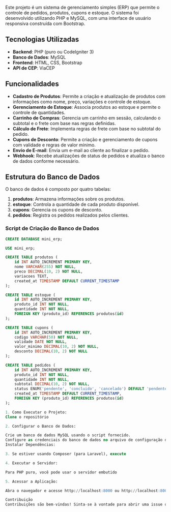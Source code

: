 Este projeto é um sistema de gerenciamento simples (ERP) que permite o controle de pedidos, produtos, cupons e estoque. O sistema foi desenvolvido utilizando PHP e MySQL, com uma interface de usuário responsiva construída com Bootstrap.

## Tecnologias Utilizadas

- **Backend**: PHP (puro ou CodeIgniter 3)
- **Banco de Dados**: MySQL
- **Frontend**: HTML, CSS, Bootstrap
- **API de CEP**: ViaCEP

## Funcionalidades

- **Cadastro de Produtos**: Permite a criação e atualização de produtos com informações como nome, preço, variações e controle de estoque.
- **Gerenciamento de Estoque**: Associa produtos ao estoque e permite o controle de quantidades.
- **Carrinho de Compras**: Gerencia um carrinho em sessão, calculando o subtotal e o frete com base nas regras definidas.
- **Cálculo de Frete**: Implementa regras de frete com base no subtotal do pedido.
- **Cupons de Desconto**: Permite a criação e gerenciamento de cupons com validade e regras de valor mínimo.
- **Envio de E-mail**: Envia um e-mail ao cliente ao finalizar o pedido.
- **Webhook**: Recebe atualizações de status de pedidos e atualiza o banco de dados conforme necessário.

## Estrutura do Banco de Dados

O banco de dados é composto por quatro tabelas:

1. **produtos**: Armazena informações sobre os produtos.
2. **estoque**: Controla a quantidade de cada produto disponível.
3. **cupons**: Gerencia os cupons de desconto.
4. **pedidos**: Registra os pedidos realizados pelos clientes.

### Script de Criação do Banco de Dados

```sql
CREATE DATABASE mini_erp;

USE mini_erp;

CREATE TABLE produtos (
    id INT AUTO_INCREMENT PRIMARY KEY,
    nome VARCHAR(255) NOT NULL,
    preco DECIMAL(10, 2) NOT NULL,
    variacoes TEXT,
    created_at TIMESTAMP DEFAULT CURRENT_TIMESTAMP
);

CREATE TABLE estoque (
    id INT AUTO_INCREMENT PRIMARY KEY,
    produto_id INT NOT NULL,
    quantidade INT NOT NULL,
    FOREIGN KEY (produto_id) REFERENCES produtos(id)
);

CREATE TABLE cupons (
    id INT AUTO_INCREMENT PRIMARY KEY,
    codigo VARCHAR(50) NOT NULL,
    validade DATE NOT NULL,
    valor_minimo DECIMAL(10, 2) NOT NULL,
    desconto DECIMAL(10, 2) NOT NULL
);

CREATE TABLE pedidos (
    id INT AUTO_INCREMENT PRIMARY KEY,
    produto_id INT NOT NULL,
    quantidade INT NOT NULL,
    subtotal DECIMAL(10, 2) NOT NULL,
    status ENUM('pendente', 'concluido', 'cancelado') DEFAULT 'pendente',
    created_at TIMESTAMP DEFAULT CURRENT_TIMESTAMP,
    FOREIGN KEY (produto_id) REFERENCES produtos(id)
);

1. Como Executar o Projeto:
Clone o repositório

2. Configurar o Banco de Dados:

Crie um banco de dados MySQL usando o script fornecido.
Configure as credenciais do banco de dados no arquivo de configuração do seu projeto.
Instalar Dependências:

3. Se estiver usando Composer (para Laravel), execute

4. Executar o Servidor:

Para PHP puro, você pode usar o servidor embutido

5. Acessar a Aplicação:

Abra o navegador e acesse http://localhost:8000 ou http://localhost:8000 (dependendo do servidor que você está usando).

Contribuição
Contribuições são bem-vindas! Sinta-se à vontade para abrir uma issue ou enviar um pull request.

